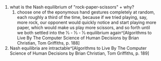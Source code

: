 1. what is the Nash equilibrium of "rock-paper-scissors" + why?
	1. choose one of the eponymous hand gestures completely at random, each roughly a third of the time, because if we tried playing, say, more rock, our opponent would quickly notice and start playing more paper, which would make us play more scissors, and so forth until we both settled into the 1⁄3 - 1⁄3 - 1⁄3 equilibrium again^[Algorithms to Live By The Computer Science of Human Decisions by Brian Christian, Tom Griffiths, p. 188]
2. Nash equilibria are intractable^[Algorithms to Live By The Computer Science of Human Decisions by Brian Christian, Tom Griffiths, p. 189]